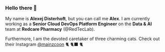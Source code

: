 ### Hello there 👋

My name is **Alexej Disterhoft**, but you can call me **Alex**. I am currently working as a **Senior Cloud DevOps Platform Engineer** on the **Data & AI** team at **Redcare Pharmacy** (@RedTecLab).

Furthermore, I am the devoted caretaker of three charming cats. Check out their Instagram [@mainzcoon](https://www.instagram.com/mainzcoon/) 🐈 🐈‍⬛ 🐈
